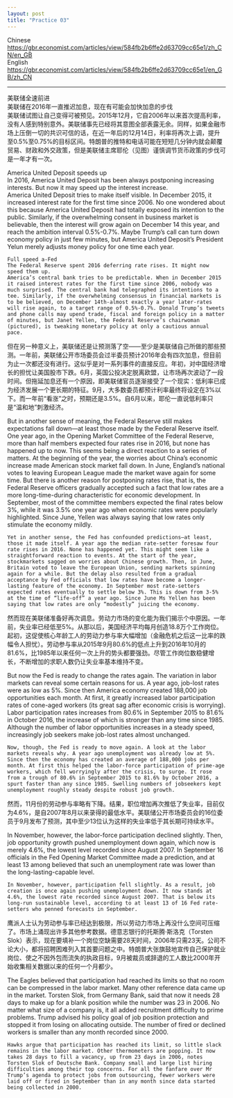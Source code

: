 ```yaml
---
layout: post
title: "Practice 03"
---
```


Chinese  
https://gbr.economist.com/articles/view/584fb2b6ffe2d63709cc65e1/zh_CN/en_GB  
English   
https://gbr.economist.com/articles/view/584fb2b6ffe2d63709cc65e1/en_GB/zh_CN    

*****************************************************************************

美联储全速前进  
美联储在2016年一直推迟加息，现在有可能会加快加息的步伐  
美联储试图让自己变得可被预见。2015年12月，它自2006年以来首次提高利率，没有人感到特别意外。美联储事先已经将其意图全部表露无余。同样，如果金融市场上压倒一切的共识可信的话，在近一年后的12月14日，利率将再次上调，提升至0.5%至0.75%的目标区间。特朗普的推特和电话可能在短短几分钟内就会颠覆贸易、财政和外交政策，但是美联储主席耶伦（见图）谨慎调节货币政策的步伐可是一年才有一次。

America United Deposit speeds up  
In 2016, America United Deposit has been always postponing increasing interests. But now it may speed up the interest increase.  
America United Deposit tries to make itself visible. In December 2015, it increased interest rate for the first time since 2006. No one wondered about this because America United Deposit had totally exposed its intention to the public. Similarly, if the overwhelming consent in business market is believable, then the interest will grow again on December 14 this year, and reach the ambition interval 0.5%-0.7%. Maybe Trump’s call can turn down economy policy in just few minutes, but America United Deposit’s President Yelun merely adjusts money policy for one time each year.

```
Full speed a-Fed  
The Federal Reserve spent 2016 deferring rate rises. It might now speed them up.  
America’s central bank tries to be predictable. When in December 2015 it raised interest rates for the first time since 2006, nobody was much surprised. The central bank had telegraphed its intentions to a tee. Similarly, if the overwhelming consensus in financial markets is to be believed, on December 14th-almost exactly a year later-rates will rise again, to a target range of 0.5%-0.7%. Donald Trump’s tweets and phone calls may upend trade, fiscal and foreign policy in a matter of minutes, but Janet Yellen, the Federal Reserve’s chairwoman (pictured), is tweaking monetary policy at only a cautious annual pace. 
```

但在另一种意义上，美联储还是让预测落了空——至少是美联储自己所做的那些预测。一年前，美联储公开市场委员会过半委员预计2016年会有四次加息，但目前为止一次都还没有进行。这似乎是对一系列事件的直接反应。年初，对中国经济增长的担忧让美国股市下跌。6月，英国公投决定脱离欧盟，让市场再次波动了一段时间。但拖延加息还有一个原因，即美联储官员逐渐接受了一个现实：低利率已成为经济发展一个更长期的特征。9月，大多数委员都预计利率最终将设定在3%以下。而一年前“看涨”之时，预期还是3.5%。自6月以来，耶伦一直说低利率只是“温和地”刺激经济。

But in another sense of meaning, the Federal Reserve still makes expectations fall down—at least those made by the Federal Reserve itself. One year ago, in the Opening Market Committee of the Federal Reserve, more than half members expected four rates rise in 2016, but none has happened up to now. This seems being a direct reaction to a series of matters. At the beginning of the year, the worries about China’s economic increase made American stock market fall down. In June, England’s national votes to leaving European League made the market wave again for some time. But there is another reason for postponing rates rise, that is, the Federal Reserve officers gradually accepted such a fact that low rates are a more long-time-during characteristic for economic development. In September, most of the committee members expected the final rates below 3%, while it was 3.5% one year ago when economic rates were popularly highlighted. Since June, Yellen was always saying that low rates only stimulate the economy mildly.

```
Yet in another sense, the Fed has confounded predictions—at least, those it made itself. A year ago the median rate-setter foresaw four rate rises in 2016. None has happened yet. This might seem like a straightforward reaction to events. At the start of the year, stockmarkets sagged on worries about Chinese growth. Then, in June, Britain voted to leave the European Union, sending markets spinning again for a while. But the delay also resulted from a gradual acceptance by Fed officials that low rates have become a longer-lasting feature of the economy. In September most rate-setters expected rates eventually to settle below 3%. This is down from 3-5% at the time of “life-off” a year ago. Since June Ms Yellen has been saying that low rates are only “modestly” juicing the economy.
```

然而现在美联储准备好再次调息。劳动力市场的变化能为我们揭示个中原因。一年前，失业率已经低至5%。从那以后，美国经济平均每月创造18.8万个工作岗位。起初，这促使核心年龄工人的劳动力参与率大幅增加（金融危机之后这一比率的跌幅令人担忧）。劳动参与率从2015年9月80.6%的低点上升到2016年10月的81.6%，比1985年以来任何一次上升的势头都要强劲。尽管工作岗位数稳健增长，不断增加的求职人数仍让失业率基本维持不变。

But now the Fed is ready to change the rates again. The variation in labor markets can reveal some certain reasons for us. A year ago, job-lost rates were as low as 5%. Since then America economy created 188,000 job opportunities each month. At first, it greatly increased labor participation rates of cone-aged workers (its great sag after economic crisis is worrying). Labor participation rates increases from 80.6% in September 2015 to 81.6% in October 2016, the increase of which is stronger than any time since 1985. Although the number of labor opportunities increases in a steady speed, increasingly job seekers make job-lost rates almost unchanged.

```
Now, though, the Fed is ready to move again. A look at the labor markets reveals why. A year ago unemployment was already low at 5%. Since then the economy has created an average of 188,000 jobs per month. At first this helped the labor-force participation of prime-age workers, which fell worryingly after the crisis, to surge. It rose from a trough of 80.6% in September 2015 to 81.6% by October 2016, a spurt faster than any since 1985. Swelling numbers of jobseekers kept unemployment roughly steady despite robust job growth.
```

然而，11月份的劳动参与率略有下降。结果，职位增加再次推低了失业率，目前仅为4.6%，是自2007年8月以来录得的最低水平。美联储公开市场委员会的16位委员于9月发布了预测，其中至少13位认为这样的失业率低于其长期可持续水平。

In November, however, the labor-force participation declined slightly. Then, job opportunity growth pushed unemployment down again, which now is merely 4.6%, the lowest level recorded since August 2007. In September 16 officials in the Fed Opening Market Committee made a prediction, and at least 13 among believed that such an unemployment rate was lower than the long-lasting-capable level.

```
In November, however, participation fell slightly. As a result, job creation is once again pushing unemployment down. It now stands at 4.6%, the lowest rate recorded since August 2007. That is below its long-run sustainable level, according to at least 13 of 16 Fed rate-setters who penned forecasts in September.
```

鹰派人士认为劳动参与率已经达到极限，所以劳动力市场上再没什么空间可压缩了。市场上涌现出许多其他参考数据。德意志银行的托斯腾·斯洛克（Torsten Slok）表示，现在要填补一个岗位空缺需要28天时间，2006年只需23天。公司不论大小，都将招聘困难列入其首要问题之中。特朗普大张旗鼓地宣传自己保护就业岗位、使之不因外包而流失的执政目标，9月被裁员或辞退的工人数比2000年开始收集相关数据以来的任何一个月都少。

The Eagles believed that participation had reached its limits so that no room can be compressed in the labor market. Many other reference data came up in the market. Torsten Slok, from Germany Bank, said that now it needs 28 days to make up for a blank position while the number was 23 in 2006. No matter what size of a company is, it all added recruitment difficulty to prime problems. Trump advised his policy goal of job position protection and stopped it from losing on allocating outside. The number of fired or declined workers is smaller than any month recorded since 2000.

```
Hawks argue that participation has reached its limit, so little slack remains in the labor market. Other thermometers are popping. It now takes 28 days to fill a vacancy, up from 23 days in 2006, notes Torsten Slok of Deutsche Bank. Company small and large list hiring difficulties among their top concerns. For all the fanfare over Mr Trump’s agenda to protect jobs from outsourcing, fewer workers were laid off or fired in September than in any month since data started being collected in 2000.
```
